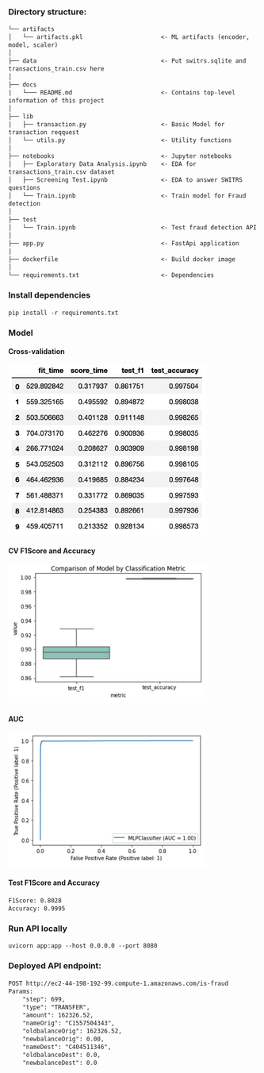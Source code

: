 ### Directory structure:

```
└── artifacts
│   └── artifacts.pkl                      <- ML artifacts (encoder, model, scaler)
│
├── data                                   <- Put switrs.sqlite and transactions_train.csv here
│
├── docs
|   └─── README.md                         <- Contains top-level information of this project
│
├── lib
|   ├── transaction.py                     <- Basic Model for transaction reqquest
│   └── utils.py                           <- Utility functions
│
├── notebooks                              <- Jupyter notebooks
│   ├── Exploratory Data Analysis.ipynb    <- EDA for transactions_train.csv dataset
│   ├── Screening Test.ipynb               <- EDA to answer SWITRS questions
│   └── Train.ipynb                        <- Train model for Fraud detection
│
├── test
│   └── Train.ipynb                        <- Test fraud detection API
│
├── app.py                                 <- FastApi application
|
├── dockerfile                             <- Build docker image
│
└── requirements.txt                       <- Dependencies
```


### Install dependencies

```
pip install -r requirements.txt
```

### Model
#### Cross-validation
<img src="https://raw.githubusercontent.com/GabrielSandoval/plentina/master/docs/KFoldCV.png" width=400>

#### CV F1Score and Accuracy
<img src="https://raw.githubusercontent.com/GabrielSandoval/plentina/master/docs/Metrics.png" width=400>

#### AUC
<img src="https://raw.githubusercontent.com/GabrielSandoval/plentina/master/docs/AUC.png" width=400>

#### Test F1Score and Accuracy

```
F1Score: 0.8028
Accuracy: 0.9995
```

### Run API locally

```
uvicorn app:app --host 0.0.0.0 --port 8080
```

### Deployed API endpoint:

```
POST http://ec2-44-198-192-99.compute-1.amazonaws.com/is-fraud
Params:
    "step": 699,
    "type": "TRANSFER",
    "amount": 162326.52,
    "nameOrig": "C1557504343",
    "oldbalanceOrig": 162326.52,
    "newbalanceOrig": 0.00,
    "nameDest": "C404511346",
    "oldbalanceDest": 0.0,
    "newbalanceDest": 0.0
```
